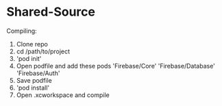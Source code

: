 # Shared-Source

Compiling:
1. Clone repo
2. cd /path/to/project
3. 'pod init'
4. Open podfile and add these pods
  'Firebase/Core'
  'Firebase/Database'
  'Firebase/Auth'
5. Save podfile
6. 'pod install'
7. Open .xcworkspace and compile
